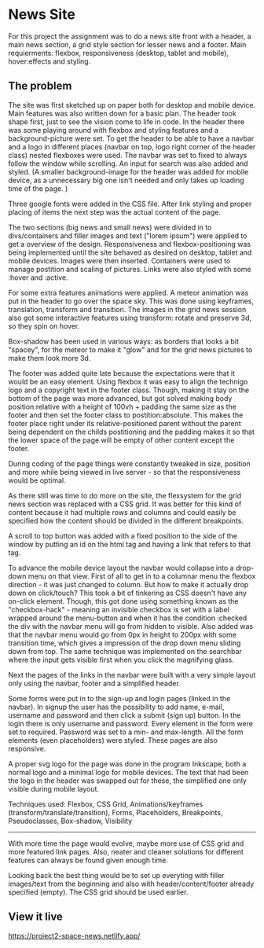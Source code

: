 # News Site

For this project the assignment was to do a news site front  with a header, a main news section, a grid style section for lesser news and a footer. Main requierments: flexbox, responsiveness (desktop, tablet and mobile), hover:effects and styling.


## The problem

The site was first sketched up on paper both for desktop and mobile device. Main features was also written down for a basic plan. 
The header took shape first, just to see the vision come to life in code. In the header there was some playing around with flexbox and styling features and a background-picture were set. To get the header to be able to have a navbar and a logo in different places (navbar on top, logo right corner of the header class) nested flexboxes were used. The navbar was set to fixed to always follow the window while scrolling. An input for search was also added and styled.
(A smaller background-image for the header was added for mobile device, as a unnecessary big one isn't needed and only takes up loading time of the page. )

Three google fonts were added in the CSS file.
After link styling and proper placing of items the next step was the actual content of the page.

The two sections (big news and small news) were divided in to divs/containers and filler images and text ("lorem ipsum") were applied to get a overview of the design. Responsiveness and flexbox-positioning was being implemented until the site behaved as desired on desktop, tablet and mobile devices. 
Images were then inserted. Containers were used to manage postition and scaling of pictures. Links were also styled with some :hover and :active. 

For some extra features animations were applied. A meteor animation was put in the header to go over the space sky. This was done using keyframes, translation, transform and transition. The images in the grid news session also got some interactive features using transform: rotate and preserve 3d, so they spin on hover.

Box-shadow has been used in various ways: as borders that looks a bit "spacey", for the meteor to make it "glow" and for the grid news pictures to make them look more 3d.

The footer was added quite late because the expectations were that it would be an easy element. Using flexbox it was easy to align the technigo logo and a copyright text in the footer class. Though, making it stay on the bottom of the page was more advanced, but got solved making body position:relative with a height of 100vh + padding the same size as the footer and then set the footer class to postition:absolute. This makes the footer place right under its relative-positioned parent without the parent being dependent on the childs postitioning and the padding makes it so that the lower space of the page will be empty of other content except the footer. 

During coding of the page things were constantly tweaked in size, position and more while being viewed in live server - so that the responsiveness would be optimal. 

As there still was time to do more on the site, the flexsystem for the grid news section was replaced with a CSS grid. It was better for this kind of content because it had multiple rows and columns and could easily be specified how the content should be divided in the different breakpoints. 

A scroll to top button was added with a fixed position to the side of the window by putting an id on the html tag and having a link that refers to that tag. 

To advance the mobile device layout the navbar would collapse into a drop-down menu on that view. First of all to get in to a columnar menu the flexbox direction - it was just changed to column. But how to make it actually drop down on click/touch? This took a bit of tinkering as CSS doesn't have any on-click element. Though, this got done using something known as the "checkbox-hack" - meaning an invisible checkbox is set with a label wrapped around the menu-button and when it has the condition :checked the div with the navbar menu will go from hidden to visible. Also added was that the navbar menu would go from 0px in height to 200px with some transition time, which gives a impression of the drop down menu sliding down from top.
The same technique was implemented on the searchbar where the input gets visible first when you click the magnifying glass.

Next the pages of the links in the navbar were built with a very simple layout only using the navbar, footer and a simplified header. 

Some forms were put in to the sign-up and login pages (linked in the navbar). In signup the user has the possibility to add name, e-mail, username and password and then click a submit (sign up) button. In the login there is only username and password. Every element in the form were set to required. Password was set to a min- and max-length.
All the form elements (even placeholders) were styled. These pages are also responsive.

A proper svg logo for the page was done in the program Inkscape, both a normal logo and a minimal logo for mobile devices. The text that had been the logo in the header was swapped out for these, the simplified one only visible during mobile layout. 

Techniques used: Flexbox, CSS Grid, Animations/keyframes (transform/translate/transition), Forms, Placeholders, Breakpoints, Pseudoclasses, Box-shadow, Visibility

-------------------------------------------------------------------------------------------------------------------------------------------------------------------------------

With more time the page would evolve, maybe more use of CSS grid and more featured link pages. Also, neater and cleaner solutions for different features can always be found given enough time.

Looking back the best thing would be to set up everyting with filler images/text from the beginning and also with header/content/footer already specified (empty). The CSS grid should be used earlier.


## View it live

https://project2-space-news.netlify.app/
